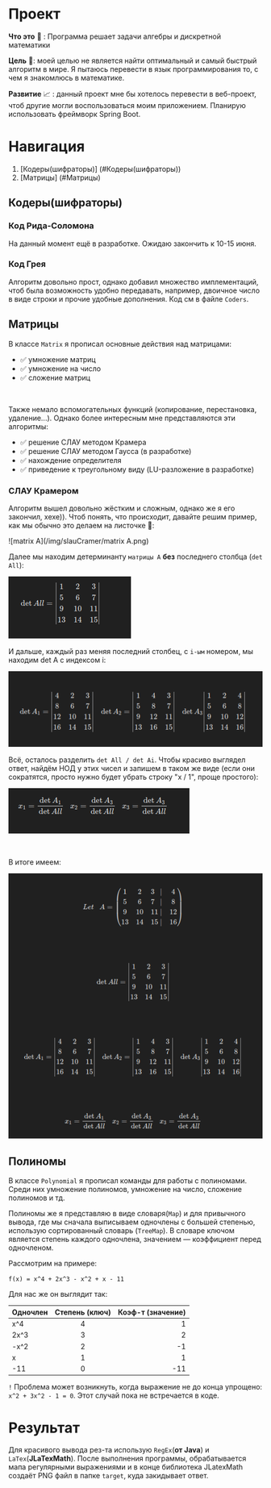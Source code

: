 # Проект

**Что это** 👷 : Программа решает задачи алгебры и дискретной математики 

**Цель** 🎯: моей целью не является найти оптимальный и самый быстрый алгоритм в мире.
Я пытаюсь перевести в язык программирования то, с чем я знакомлюсь в математике.

**Развитие** 📈 : данный проект мне бы хотелось перевести в веб-проект, чтоб
другие могли воспользоваться моим приложением. Планирую использовать
фреймворк Spring Boot.

# Навигация
1. [Кодеры(шифраторы)] (#Кодеры(шифраторы))
2. [Матрицы] (#Матрицы) 


## Кодеры(шифраторы) 

### Код Рида-Соломона

На данный момент ещё в разработке. Ожидаю закончить к 10-15 июня.


### Код Грея 

Алгоритм довольно прост, однако добавил множество имплементаций, чтоб 
была возможность удобно передавать, например, двоичное число в виде строки 
и прочие удобные дополнения. Код см в файле `Coders`.


## Матрицы 

В классе `Matrix` я прописал основные действия над матрицами:
- ✅ умножение матриц
- ✅ умножение на число 
- ✅ сложение матриц

<br>
  
Также немало вспомогательных функций (копирование, перестановка, удаление...).
Однако более интересным мне представляются эти алгоритмы:
- ✅ решение СЛАУ методом Крамера
- ✅ решение СЛАУ методом Гаусса (в разработке)
- ✅ нахождение определителя
- ✅ приведение к треугольному виду (LU-разложение в разработке)

### СЛАУ Крамером

Алгоритм вышел довольно жёстким и сложным, однако же я его закончил, хехе)). 
Чтоб понять, что происходит, давайте решим пример, как мы обычно это
делаем на листочке 📝:

![matrix A](/img/slauCramer/matrix A.png)

Далее мы находим детерминанту `матрицы А` **без** последнего столбца 
(`det All`):

![detAll](/img/slauCramer/detAll.png)

И дальше, каждый раз меняя последний столбец, с `i-ым` номером, мы находим 
det A с индексом i:

![detA123](/img/slauCramer/detA123.png)

Всё, осталось разделить `det All / det Ai`.  Чтобы красиво выглядел ответ, 
найдём НОД у этих чисел и запишем в таком же виде (если они сократятся, просто нужно будет убрать 
строку "x / 1", проще простого):

![res](/img/slauCramer/result.png)

<br>

В итоге имеем:

![all](/img/slauCramer/all.png)





## Полиномы 

В классе `Polynomial` я прописал команды для работы с полиномами. 
Среди них умножение полиномов, умножение на число, сложение 
полиномов и тд.

Полиномы же я представляю в виде словаря(`Map`) и для привычного вывода, 
где мы сначала выписываем одночлены с большей степенью,
использую сортированный словарь (`TreeMap`). В словаре ключом является 
степень каждого одночлена, значением — коэффициент перед одночленом.

Рассмотрим на примере:
```
f(x) = x^4 + 2x^3 - x^2 + x - 11
```
Для нас же он выглядит так:

| Одночлен | Степень (ключ) | Коэф-т (значение)|
| -------- |:--------------:| ----------------:|
|   x^4    |       4        |        1         |
|  2x^3    |       3        |        2         |
|  -x^2    |       2        |       -1         |
|   x      |       1        |        1         |
|  -11     |       0        |       -11        |

`!` Проблема может возникнуть, когда выражение не до конца упрощено: \
`x^2 + 3x^2 - 1 = 0`. Этот случай пока не встречается в коде.

# Результат

Для красивого вывода рез-та использую `RegEx`(**от Java**)
и `LaTex`(**JLaTexMath**). После выполнения программы, обрабатывается
мапа регулярными выражениями и в конце библиотека JLatexMath создаёт PNG
файл в папке `target`, куда закидывает ответ.